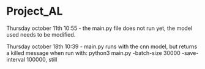 # Project_AL

Thursday october 11th 10:55 - the main.py file does not run yet, the model used needs to be modified.

Thursday october 18th 10:39 - main.py runs with the cnn model, but returns a killed message when run with: python3 main.py -batch-size 30000 -save-interval 100000, still 
